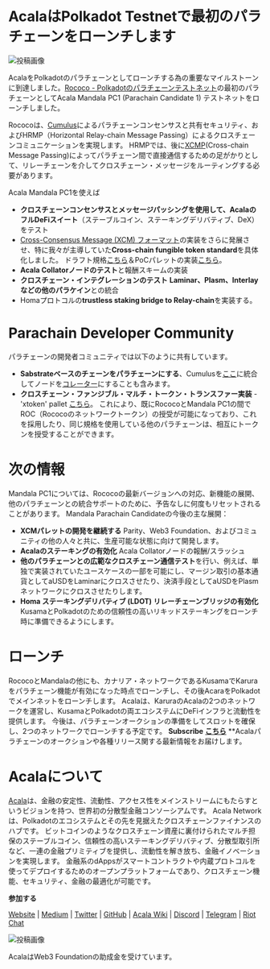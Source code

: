 # AcalaはPolkadot Testnetで最初のパラチェーンをローンチします

![投稿画像](https://miro.medium.com/max/8000/1*IGXwgFXEA7viM8upZgcw2g.jpeg)

AcalaをPolkadotのパラチェーンとしてローンチする為の重要なマイルストーンに到達しました。[Rococo - Polkadotのパラチェーンテストネット](https://medium.com/polkadot-network/introducing-rococo-polkadots-parachain-testnet-e3e67fc40b56)の最初のパラチェーンとしてAcala Mandala PC1 (Parachain Candidate 1) テストネットをローンチしました。

Rococoは、[Cumulus](https://wiki.polkadot.network/docs/en/build-cumulus)によるパラチェーンコンセンサスと共有セキュリティ、およびHRMP（Horizontal Relay-chain Message Passing）によるクロスチェーンコミュニケーションを実現します。 HRMPでは、後に[XCMP](https://wiki.polkadot.network/docs/en/learn-crosschain)(Cross-chain Message Passing)によってパラチェーン間で直接通信するための足がかりとして、リレーチェーンを介してクロスチェーン・メッセージをルーティングする必要があります。

Acala Mandala PC1を使えば

- **クロスチェーンコンセンサスとメッセージパッシングを使用して、AcalaのフルDeFiスイート**（ステーブルコイン、ステーキングデリバティブ、DeX）をテスト
- [Cross-Consensus Message (XCM) フォーマット](https://github.com/paritytech/xcm-format)の実装をさらに発展させ、特に我々が主導していた**Cross-chain fungible token standard**を具体化しました。 ドラフト規格[こちら](https://github.com/w3f/PSPs/blob/master/PSPs/drafts/psp-3.md)＆PoCパレットの実装[こちら](https://github.com/open-web3-stack/open-runtime-module-library/tree/rococo/xtokens)。
- **Acala Collatorノードのテスト**と報酬スキームの実装
- **クロスチェーン・インテグレーションのテスト** **Laminar、Plasm、Interlayなどの他のパラケイン**との統合
- Homaプロトコルの**trustless staking bridge to Relay-chain**を実装する。

# Parachain Developer Community

パラチェーンの開発者コミュニティでは以下のように共有しています。

- **Sabstrateベースのチェーンをパラチェーンにする**、Cumulusを[ここ](https://github.com/AcalaNetwork/Acala/pull/362)に統合してノードを[コレーター](https://wiki.polkadot.network/docs/en/maintain-collator)にすることも含みます。
- **クロスチェーン・ファンジブル・マルチ・トークン・トランスファー実装** - 'xtoken' pallet [こちら](https://github.com/open-web3-stack/open-runtime-module-library/tree/rococo/xtokens)。 これにより、既にRococoとMandala PC1の間でROC（Rococoのネットワークトークン）の授受が可能になっており、これを採用したり、同じ規格を使用している他のパラチェーンは、相互にトークンを授受することができます。

# 次の情報

Mandala PC1については、Rococoの最新バージョンへの対応、新機能の展開、他のパラチェーンとの統合サポートのために、予告なしに何度もリセットされることがあります。 Mandala Parachain Candidateの今後の主な展開：

- **XCMパレットの開発を継続する** Parity、Web3 Foundation、およびコミュニティの他の人々と共に、生産可能な状態に向けて開発します。
- **Acalaのステーキングの有効化** Acala Collatorノードの報酬/スラッシュ
- **他のパラチェーンとの広範なクロスチェーン通信テスト**を行い、例えば、単独で実装されていたユースケースの一部を可能にし、マージン取引の基本通貨としてaUSDをLaminarにクロスさせたり、決済手段としてaUSDをPlasmネットワークにクロスさせたりします。
- **Homa ステーキングデリバティブ (LDOT) リレーチェーンブリッジの有効化**KusamaとPolkadotのための信頼性の高いリキッドステーキングをローンチ時に準備できるようにします。

# ローンチ

RococoとMandalaの他にも、カナリア・ネットワークであるKusamaでKaruraをパラチェーン機能が有効になった時点でローンチし、その後AcaraをPolkadotでメインネットをローンチします。 Acalaは、KaruraのAcalaの2つのネットワークを運営し、KusamaとPolkadotの両エコシステムにDeFiインフラと流動性を提供します。 今後は、パラチェーンオークションの準備をしてスロットを確保し、2つのネットワークでローンチする予定です。 **Subscribe** [**こちら**](https://share.hsforms.com/1X9RxkXk-R62I0VNbATaDXw4h8qc) **Acalaパラチェーンのオークションや各種リリース関する最新情報をお届けします。</p>

# Acalaについて

[Acala](http://acala.network/)は、金融の安定性、流動性、アクセス性をメインストリームにもたらすというビジョンを持つ、世界初の分散型金融コンソーシアムです。 Acala Networkは、Polkadotのエコシステムとその先を見据えたクロスチェーンファイナンスのハブです。 ビットコインのようなクロスチェーン資産に裏付けられたマルチ担保のステーブルコイン、信頼性の高いステーキングデリバティブ、分散型取引所など、一連の金融プリミティブを提供し、流動性を解き放ち、金融イノベーションを実現します。 金融系のdAppsがスマートコントラクトや内蔵プロトコルを使ってデプロイするためのオープンプラットフォームであり、クロスチェーン機能、セキュリティ、金融の最適化が可能です。

**参加する**

[Website](https://acala.network/) | [Medium](https://medium.com/acalanetwork) | [Twitter](https://twitter.com/AcalaNetwork) | [GitHub](https://github.com/AcalaNetwork/Acala) | [Acala Wiki](https://github.com/AcalaNetwork/Acala/wiki) | [Discord](https://discord.gg/vdbFVCH) | [Telegram](https://t.me/acalaofficial) | [Riot Chat](https://riot.im/app/#/room/#acala:matrix.org)

![投稿画像](https://miro.medium.com/max/1500/0*YTeYSsHAVjOBCZu8.jpeg)

AcalaはWeb3 Foundationの助成金を受けています。
